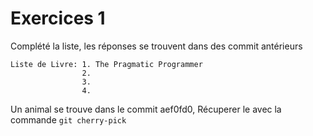 # Exercices 1

Complété la liste, les réponses se trouvent dans des commit antérieurs

    Liste de Livre: 1. The Pragmatic Programmer
                    2.
                    3.
                    4.


Un animal se trouve dans le commit aef0fd0, Récuperer le avec la commande `git cherry-pick`








